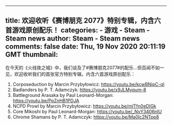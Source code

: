 
---
title: 欢迎收听《赛博朋克 2077》特别专辑，内含六首游戏原创配乐！
categories: 
    - 游戏
    - Steam - Steam news
author: Steam - Steam news
comments: false
date: Thu, 19 Nov 2020 20:11:19 GMT
thumbnail: 
---

<div>   
在今天的《火线夜之城》中，我们谈及了#赛博朋克2077#的配乐...但百闻不如一见，欢迎收听我们的首张官方特别专辑，内含六首游戏原创配乐：

1) Corposeduction by Marcin Przybyłowicz: https://youtu.be/kcwBNipC-qI
2) Badlanders by P. T. Adamczyk: https://youtu.be/x9JLMyqum-8
3) Battleground Arasaka by Paul Leonard-Morgan: https://youtu.be/PpZnHB1PDJA
4) NCPD Prowl by Marcin Przybyłowicz: https://youtu.be/mlTfn0eDIGk
5) Core Mikoshi by Paul Leonard-Morgan: https://youtu.be/_NvY3406nIU
6) Chrome Shamans by P. T. Adamczyk: https://youtu.be/Ma0lc2NTpp8  
</div>
            
